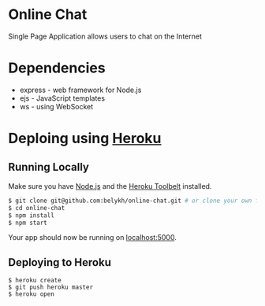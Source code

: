 # Online Chat

Single Page Application allows users to chat on the Internet

# Dependencies

- express - web framework for Node.js
- ejs - JavaScript templates
- ws - using WebSocket

# Deploing using [Heroku](https://heroku.com)

## Running Locally

Make sure you have [Node.js](http://nodejs.org/) and the [Heroku Toolbelt](https://toolbelt.heroku.com/) installed.

```sh
$ git clone git@github.com:belykh/online-chat.git # or clone your own fork
$ cd online-chat
$ npm install
$ npm start
```

Your app should now be running on [localhost:5000](http://localhost:5000/).

## Deploying to Heroku

```
$ heroku create
$ git push heroku master
$ heroku open
```
